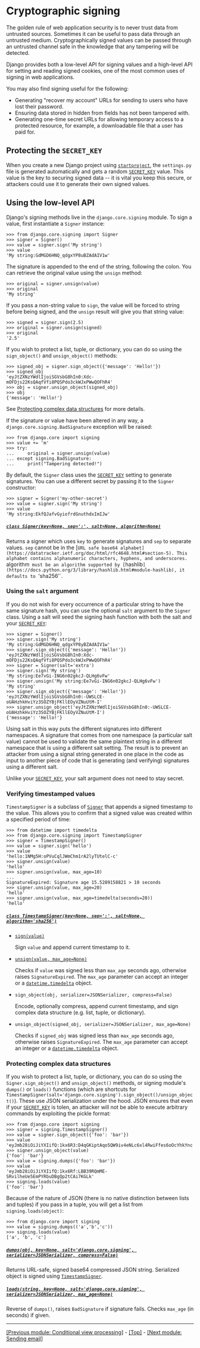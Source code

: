 # Cryptographic signing

The golden rule of web application security is to never trust data from untrusted sources. Sometimes it can be useful to pass data through an untrusted medium. Cryptographically signed values can be passed through an untrusted channel safe in the knowledge that any tampering will be detected.

Django provides both a low-level API for signing values and a high-level API for setting and reading signed cookies, one of the most common uses of signing in web applications.

You may also find signing useful for the following:

* Generating "recover my account" URLs for sending to users who have lost their password.
* Ensuring data stored in hidden from fields has not been tampered with.
* Generating one-time secret URLs for allowing temporary access to a protected resource, for example, a downloadable file that a user has paid for.

## Protecting the `SECRET_KEY`

When you create a new Django project using [`startproject`](https://docs.djangoproject.com/en/4.0/ref/django-admin/#django-admin-startproject), the `settings.py` file is generated automatically and gets a random [`SECRET_KEY`](https://docs.djangoproject.com/en/4.0/ref/settings/#std:setting-SECRET_KEY) value. This value is the key to securing signed data -- it is vital you keep this secure, or attackers could use it to generate their own signed values.

## Using the low-level API

Django's signing methods live in the `django.core.signing` module. To sign a value, first instantiate a `Signer` instance:
```
>>> from django.core.signing import Signer
>>> signer = Signer()
>>> value = signer.sign('My string')
>>> value
'My string:GdMGD6HNQ_qdgxYP8uBZAdAIV1w'
```
The signature is appended to the end of the string, following the colon. You can retrieve the original value using the `unsign` method:
```
>>> original = signer.unsign(value)
>>> original
'My string'
```
If you pass a non-string value to `sign`, the value will be forced to string before being signed, and the `unsign` result will give you that string value:
```
>>> signed = signer.sign(2.5)
>>> original = signer.unsign(signed)
>>> original
'2.5'
```
If you wish to protect a list, tuple, or dictionary, you can do so using the `sign_object()` and `unsign_object()` methods:
```
>>> signed_obj = signer.sign_object({'message': 'Hello!'})
>>> signed_obj
'eyJtZXNzYWdlIjoiSGVsbG8hIn0:Xdc-mOFDjs22KsQAqfVfi8PQSPdo3ckWJxPWwQOFhR4'
>>> obj = signer.unsign_object(signed_obj)
>>> obj
{'message': 'Hello!'}
```
See [Protecting complex data structures]() for more details. <!-- below -->

If the signature or value have been altered in any way, a `django.core.signing.BadSignature` exception will be raised:
```
>>> from django.core import signing
>>> value += 'm'
>>> try:
...     original = signer.unsign(value)
... except signing.BadSignature:
...     print("Tampering detected!")
```
By default, the `Signer` class uses the [`SECRET_KEY`](https://docs.djangoproject.com/en/4.0/ref/settings/#std:setting-SECRET_KEY) setting to generate signatures. You can use a different secret by passing it to the `Signer` constructor:
```
>>> signer = Signer('my-other-secret')
>>> value = signer.sign('My string')
>>> value
'My string:EkfQJafvGyiofrdGnuthdxImIJw'
```

##### [`class Signer(key=None, sep=':', salt=None, algorithm=None)`](https://docs.djangoproject.com/en/4.0/_modules/django/core/signing/#Signer)

Returns a signer which uses `key` to generate signatures and `sep` to separate values. `sep` cannot be in the [`URL safe base64 alphabet](https://datatracker.ietf.org/doc/html/rfc4648.html#section-5). This alphabet contains alphanumeric characters, hyphens, and underscores. `algorithm` must be an algorithm supported by [`hashlib`](https://docs.python.org/3/library/hashlib.html#module-hashlib), it defaults to `'sha256'`.

### Using the `salt` argument

If you do not wish for every occurrence of a particular string to have the same signature hash, you can use the optional `salt` argument to the `Signer` class. Using a salt will seed the signing hash function with both the salt and your [`SECRET_KEY`](https://docs.djangoproject.com/en/4.0/ref/settings/#std:setting-SECRET_KEY):
```
>>> signer = Signer()
>>> signer.sign('My string')
'My string:GdMGD6HNQ_qdgxYP8yBZAdAIV1w'
>>> signer.sign_object({'message': 'Hello!'})
'eyJtZXNzYWdlIjoiSGVsbG8hIn0:Xdc-mOFDjs22KsQAqfVfi8PQSPdo3ckWJxPWwQOFhR4'
>>> signer = Signer(salt='extra')
>>> signer.sign('My string')
'My string:Ee7vGi-ING6n02gkcJ-QLHg6vFw'
>>> signer.unsign('My string:Ee7vGi-ING6n02gkcJ-QLHg6vFw')
'My string'
>>> signer.sign_object({'message': 'Hello!'})
'eyJtZXNzYWdlIjoiSGVsbG8hIn0:-UWSLCE-oUAHzhkHviYz3SOZYBjFKllEOyVZNuUtM-I'
>>> signer.unsign_object('eyJtZXNzYWdlIjoiSGVsbG8hIn0:-UWSLCE-oUAHzhkHviYz3SOZYBjFKllEOyVZNuUtM-I')
{'message': 'Hello!'}
```
Using salt in this way puts the different signatures into different namespaces. A signature that comes from one namespace (a particular salt value) cannot be used to validate the same plaintext string in a different namespace that is using a different salt setting. The result is to prevent an attacker from using a signal string generated in one place in the code as input to another piece of code that is generating (and verifying) signatures using a different salt.

Unlike your [`SECRET_KEY`](https://docs.djangoproject.com/en/4.0/ref/settings/#std:setting-SECRET_KEY), your salt argument does not need to stay secret.

### Verifying timestamped values

`TimestampSigner` is a subclass of [`Signer`](https://github.com/AndrewSRea/My_Learning_Port_II/tree/main/Django/Django_Docs/Crypto_Signing#class-signerkeynone-sep-saltnone-algorithmnone) that appends a signed timestamp to the value. This allows you to confirm that a signed value was created within a specified period of time:
```
>>> from datetime import timedelta
>>> from django.core.signing import TimestampSigner
>>> signer = TimestampSigner()
>>> value = signer.sign('hello')
>>> value
'hello:1NMg5H:oPVuCqlJWmChm1rA2lyTUtelC-c'
>>> signer.unsign(value)
'hello'
>>> signer.unsign(value, max_age=10)
...
SignatureExpired: Signature age 15.5289158821 > 10 seconds
>>> signer.unsign(value, max_age=20)
'hello'
>>> signer.unsign(value, max_age=timedelta(seconds=20))
'hello'
```

##### [`class TimestampSigner(key=None, sep=':', salt=None, algorithm='sha256')`](https://docs.djangoproject.com/en/4.0/_modules/django/core/signing/#TimestampSigner)

* [`sign(value)`](https://docs.djangoproject.com/en/4.0/_modules/django/core/signing/#TimestampSigner.sign)

    Sign `value` and append current timestamp to it.

* [`unsign(value, max_age=None)`](https://docs.djangoproject.com/en/4.0/_modules/django/core/signing/#TimestampSigner.unsign)

    Checks if `value` was signed less than `max_age` seconds ago, otherwise raises `SignatureExpired`. The `max_age` parameter can accept an integer or a [`datetime.timedelta`](https://docs.python.org/3/library/datetime.html#datetime.timedelta) object.

* `sign_object(obj, serializer=JSONSerializer, compress=False)`

    Encode, optionally compress, append current timestamp, and sign complex data structure (e.g. list, tuple, or dictionary).

* `unsign_object(signed_obj, serializer=JSONSerializer, max_age=None)`

    Checks if `signed_obj` was signed less than `max_age` seconds ago, otherwise raises `SignatureExpired`. The `max_age` parameter can accept an integer or a [`datetime.timedelta`](https://docs.python.org/3/library/datetime.html#datetime.timedelta) object.

### Protecting complex data structures

If you wish to protect a list, tuple, or dictionary, you can do so using the `Signer.sign_object()` and `unsign_object()` methods, or signing module's `dumps()` or `loads()` functions (which are shortcuts for `TimestampSigner(salt='django.core.signing').sign_object()/unsign_object()`). These use JSON serialization under the hood. JSON ensures that even if your [`SECRET_KEY`](https://docs.djangoproject.com/en/4.0/ref/settings/#std:setting-SECRET_KEY) is tolen, an attacker will not be able to execute arbitrary commands by exploiting the pickle format:
```
>>> from django.core import signing
>>> signer = signing.TimestampSigner()
>>> value = signer.sign_object({'foo': 'bar'})
>>> value
'eyJmb28iOiJiYXIifQ:1kx6R3:D4qGKiptAqo5QW9iv4eNLc6xl4RwiFfes6oOcYhkYnc'
>>> signer.unsign_object(value)
{'foo': 'bar'}
>>> value = signing.dumps({'foo': 'bar'})
>>> value
'eyJmb28iOiJiYXIifQ:1kx6Rf:LBB39RQmME-SRvilheUe5EmPYRbuDBgQp2tCAi7KGLk'
>>> signing.loads(value)
{'foo': 'bar'}
```
Because of the nature of JSON (there is no native distinction between lists and tuples) if you pass in a tuple, you will get a list from `signing.loads(object)`:
```
>>> from django.core import signing
>>> value = signing.dumps(('a','b','c'))
>>> signing.loads(value)
['a', 'b', 'c']
```

##### [`dumps(obj, key=None, salt='django.core.signing', serializer=JSONSerializer, compress=False)`](https://docs.djangoproject.com/en/4.0/_modules/django/core/signing/#dumps)

Returns URL-safe, signed base64 compressed JSON string. Serialized object is signed using [`TimestampSigner`](https://docs.djangoproject.com/en/4.0/topics/signing/#django.core.signing.TimestampSigner).

##### [`loads(string, key=None, salt='django.core.signing', serializer=JSONSerializer, max_age=None)`](https://docs.djangoproject.com/en/4.0/_modules/django/core/signing/#loads)

Reverse of `dumps()`, raises `BadSignature` if signature fails. Checks `max_age` (in seconds) if given.

<hr>

[[Previous module: Conditional view processing]](https://github.com/AndrewSRea/My_Learning_Port_II/tree/main/Django/Django_Docs/Conditional_View_Processing#conditional-view-processing) - [[Top]](https://github.com/AndrewSRea/My_Learning_Port_II/tree/main/Django/Django_Docs/Crypto_Signing#cryptographic-signing) - [[Next module: Sending email]](https://github.com/AndrewSRea/My_Learning_Port_II/tree/main/Django/Django_Docs/Sending_Email#sending-email)
